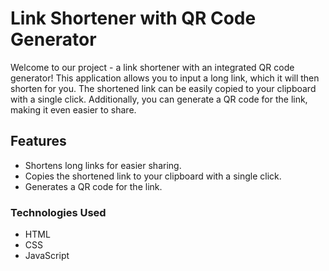 # Link Shortener with QR Code Generator
Welcome to our project - a link shortener with an integrated QR code generator! This application allows you to input a long link, which it will then shorten for you. The shortened link can be easily copied to your clipboard with a single click. Additionally, you can generate a QR code for the link, making it even easier to share.

## Features
- Shortens long links for easier sharing.
- Copies the shortened link to your clipboard with a single click.
- Generates a QR code for the link.

### Technologies Used
- HTML
- CSS
- JavaScript

